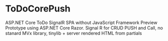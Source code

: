 # ToDoCorePush
ASP.NET Core ToDo SignalR SPA without JavaScript Framework
Preview Prototype using ASP.NET Core Razor. Signal R for CRUD PUSH and Call, no stanard MVx library, tinylib + server rendered HTML from partials
